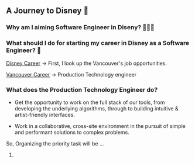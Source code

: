 ## A Journey to Disney 🚀

### Why am I aiming Software Engineer in Diseny? 🧑🏻‍💻

### What should I do for starting my career in Disney as a Software Engineer? 📕

[Disney Career](https://jobs.disneycareers.com/technology)
-> First, I look up the Vancouver's job opportunities.

[Vancouver Career](https://jobs.disneycareers.com/job/vancouver/software-engineer-production-technology-all-levels/391/18043688272)
-> Production Technology engineer

### What does the Production Technology Engineer do?
- Get the opportunity to work on the full stack of our tools, from developing the underlying algorithms, through to building intuitive & artist-friendly interfaces. 

- Work in a collaborative, cross-site environment in the pursuit of simple and performant solutions to complex problems.


So, Organizing the priority task will be ...

1.